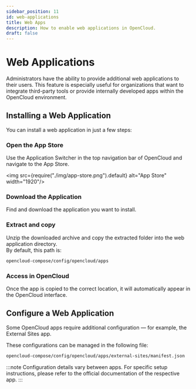 ```yaml
---
sidebar_position: 11
id: web-applications
title: Web Apps
description: How to enable web applications in OpenCloud.
draft: false
---
```


# Web Applications

Administrators have the ability to provide additional web applications to their users. This feature is especially useful for organizations that want to integrate third-party tools or provide internally developed apps within the OpenCloud environment.

## Installing a Web Application

You can install a web application in just a few steps:

### Open the App Store

Use the Application Switcher in the top navigation bar of OpenCloud and navigate to the App Store.

<img src={require("./img/app-store.png").default} alt="App Store" width="1920"/>

### Download the Application

Find and download the application you want to install.

### Extract and copy

Unzip the downloaded archive and copy the extracted folder into the web application directory.  
By default, this path is:

```bash
opencloud-compose/config/opencloud/apps
```

### Access in OpenCloud

Once the app is copied to the correct location, it will automatically appear in the OpenCloud interface.

## Configure a Web Application

Some OpenCloud apps require additional configuration — for example, the External Sites app.

These configurations can be managed in the following file:

```bash
opencloud-compose/config/opencloud/apps/external-sites/manifest.json
```

:::note
Configuration details vary between apps.
For specific setup instructions, please refer to the official documentation of the respective app.
:::
